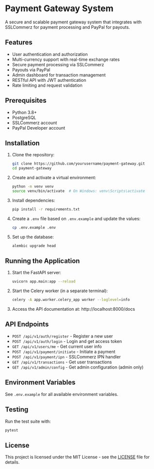 # Payment Gateway System

A secure and scalable payment gateway system that integrates with SSLCommerz for payment processing and PayPal for payouts.

## Features

- User authentication and authorization
- Multi-currency support with real-time exchange rates
- Secure payment processing via SSLCommerz
- Payouts via PayPal
- Admin dashboard for transaction management
- RESTful API with JWT authentication
- Rate limiting and request validation

## Prerequisites

- Python 3.8+
- PostgreSQL
- SSLCommerz account
- PayPal Developer account

## Installation

1. Clone the repository:
   ```bash
   git clone https://github.com/yourusername/payment-gateway.git
   cd payment-gateway
   ```

2. Create and activate a virtual environment:
   ```bash
   python -m venv venv
   source venv/bin/activate  # On Windows: venv\Scripts\activate
   ```

3. Install dependencies:
   ```bash
   pip install -r requirements.txt
   ```

4. Create a `.env` file based on `.env.example` and update the values:
   ```bash
   cp .env.example .env
   ```

5. Set up the database:
   ```bash
   alembic upgrade head
   ```

## Running the Application

1. Start the FastAPI server:
   ```bash
   uvicorn app.main:app --reload
   ```

2. Start the Celery worker (in a separate terminal):
   ```bash
   celery -A app.worker.celery_app worker --loglevel=info
   ```

3. Access the API documentation at: http://localhost:8000/docs

## API Endpoints

- `POST /api/v1/auth/register` - Register a new user
- `POST /api/v1/auth/login` - Login and get access token
- `GET /api/v1/users/me` - Get current user info
- `POST /api/v1/payment/initiate` - Initiate a payment
- `POST /api/v1/payment/ipn` - SSLCommerz IPN handler
- `GET /api/v1/transactions` - Get user transactions
- `GET /api/v1/admin/config` - Get admin configuration (admin only)

## Environment Variables

See `.env.example` for all available environment variables.

## Testing

Run the test suite with:

```bash
pytest
```

## License

This project is licensed under the MIT License - see the [LICENSE](LICENSE) file for details.
